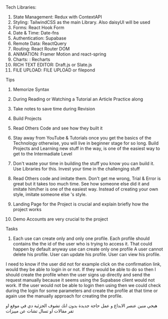 Tech
Libraries:

1.  State Management: Redux with ContextAPI
2.  Styling: TailwindCSS as the main Library. Also daisyUI will be used
3.  Forms: React Hook Form
4.  Date & Time: Date-fns
5.  Authentication: Supabase
6.  Remote Data: ReactQuery
7.  Routing: React Router DOM
8.  ANIMATION: Framer Motion and react-spring
9.  Charts: : Recharts
10. RICH TEXT EDITOR: Draft.js or Slate.js
11. FILE UPLOAD: FILE UPLOAD or filepond

Tips

1. Memorize Syntax
2. During Reading or Watching a Tutorial an Article Practice along
3. Take notes to save time during Revision
4. Build Projects
5. Read Others Code and see how they built it
6. Stay away from YouTube & Tutorials once you get the basics of the Technology otherwise, you will live in beginner stage for so long. Build Projects and Learning new stuff in the way, is one of the easiest way to get to the Intermadiate Level
7. Don't waste your time in building the stuff you know you can build it. Use Libraries for this. Invest your time in the challenging stuff
8. Read Others code and imitate them. Don't get me wrong, Trial & Error is great but it takes too much time. See how someone else did it and imitate him/her is one of the easiest way. Instead of creating your own style, imitate someone else 's style.

9. Landing Page for the Project is crucial and explain briefly how the project works
10. Demo Accounts are very crucial to the project

Tasks

1. Each use can create only and only one profile. Each profile should contains the the id of the user who is trying to access it. That could happen by default anyway
   use can create only one profile A user cannot delete his profile. User can update his profile. User can view his profile.

I need to know if the user did not for example click on the confirmation link, would they be able to login in or not.
If they would be able to do so then I should create the profile when the user signs up directly and send the request manually because
it seems using the Supabase client would not work. If the user would not be able to login then using then we could check during the login for some parameters and create the profile at that time or again use the manually approach for creating the profile.

هيجي منين عنصر الابداع و عمل حاجة جديدة بدون انك تشوف الجزئية دي في موقع او تقر مقالات او تسال تشات عن مييزات
